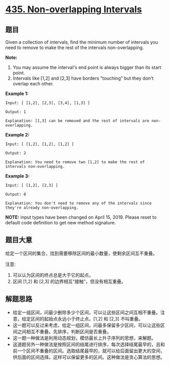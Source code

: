 # [435. Non-overlapping Intervals](https://leetcode.com/problems/non-overlapping-intervals/)


## 题目

Given a collection of intervals, find the minimum number of intervals you need to remove to make the rest of the intervals non-overlapping.

**Note:**

1. You may assume the interval's end point is always bigger than its start point.
2. Intervals like [1,2] and [2,3] have borders "touching" but they don't overlap each other.

**Example 1:**

    Input: [ [1,2], [2,3], [3,4], [1,3] ]
    
    Output: 1
    
    Explanation: [1,3] can be removed and the rest of intervals are non-overlapping.

**Example 2:**

    Input: [ [1,2], [1,2], [1,2] ]
    
    Output: 2
    
    Explanation: You need to remove two [1,2] to make the rest of intervals non-overlapping.

**Example 3:**

    Input: [ [1,2], [2,3] ]
    
    Output: 0
    
    Explanation: You don't need to remove any of the intervals since they're already non-overlapping.

**NOTE:** input types have been changed on April 15, 2019. Please reset to default code definition to get new method signature.


## 题目大意

给定一个区间的集合，找到需要移除区间的最小数量，使剩余区间互不重叠。

注意:

1. 可以认为区间的终点总是大于它的起点。
2. 区间 [1,2] 和 [2,3] 的边界相互“接触”，但没有相互重叠。



## 解题思路


- 给定一组区间，问最少删除多少个区间，可以让这些区间之间互相不重叠。注意，给定区间的起始点永远小于终止点。[1,2] 和 [2,3] 不叫重叠。
- 这一题可以反过来考虑，给定一组区间，问最多保留多少区间，可以让这些区间之间相互不重叠。先排序，判断区间是否重叠。
- 这一题一种做法是利用动态规划，模仿最长上升子序列的思想，来解题。
- 这道题另外一种做法是按照区间的结尾进行排序，每次选择结尾最早的，且和前一个区间不重叠的区间。选取结尾最早的，就可以给后面留出更大的空间，供后面的区间选择。这样可以保留更多的区间。这种做法是贪心算法的思想。



